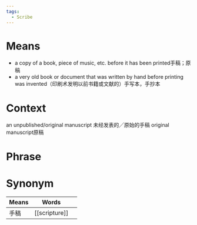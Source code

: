 ```yaml
---
tags:
  - Scribe
---
```

# Means
- a copy of a book, piece of music, etc. before it has been printed手稿；原稿
- a very old book or document that was written by hand before printing was invented（印刷术发明以前书籍或文献的）手写本，手抄本
# Context
an unpublished/original manuscript 未经发表的╱原始的手稿
original manuscript原稿
# Phrase

# Synonym
| Means | Words         |     |
| ----- | ------------- | --- |
| 手稿    | [[scripture]] |     |
